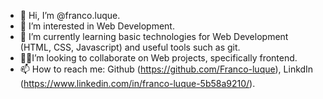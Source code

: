 - 👋 Hi, I’m @franco.luque.
- 👀 I’m interested in Web Development.
- 🌱 I’m currently learning basic technologies for Web Development (HTML, CSS, Javascript) and useful tools such as git.
- 🤝🏻I’m looking to collaborate on Web projects, specifically frontend.
- 📫 How to reach me: Github (https://github.com/Franco-luque), LinkdIn (https://www.linkedin.com/in/franco-luque-5b58a9210/).

<!---
Riotexer/Riotexer is a ✨ special ✨ repository because its `README.md` (this file) appears on your GitHub profile.
You can click the Preview link to take a look at your changes.
--->
